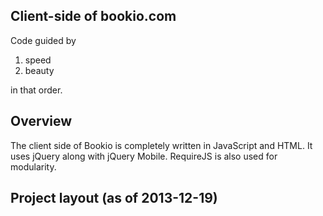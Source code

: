<h2>Client-side of bookio.com</h2>

Code guided by

1) speed<br> 
2) beauty

in that order.

<h2>Overview</h2>
The client side of Bookio is completely written in JavaScript and HTML. It uses jQuery along with jQuery Mobile. RequireJS is also used for modularity.

<h2>Project layout (as of 2013-12-19)</h2>





